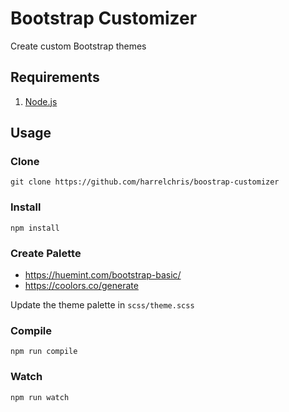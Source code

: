 # Bootstrap Customizer

Create custom Bootstrap themes

## Requirements

1. [Node.js](https://nodejs.org/en/download/package-manager/current)

## Usage

### Clone

```shell
git clone https://github.com/harrelchris/boostrap-customizer
```

### Install

```shell
npm install
```

### Create Palette

- https://huemint.com/bootstrap-basic/
- https://coolors.co/generate

Update the theme palette in `scss/theme.scss`

### Compile

```shell
npm run compile
```

### Watch

```shell
npm run watch
```
